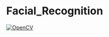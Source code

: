 # Facial_Recognition
[![OpenCV](https://img.shields.io/badge/OpenCV-%E2%9C%94-brightgreen)](https://opencv.org/)
